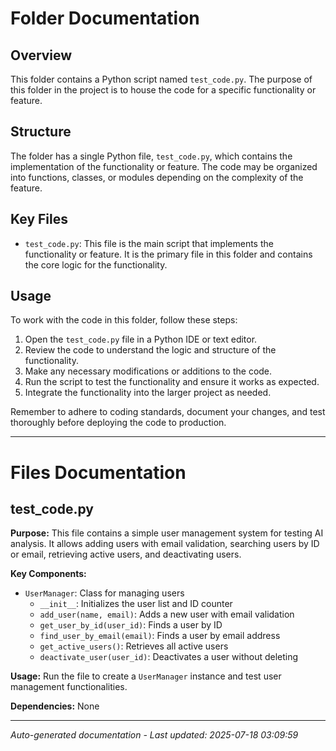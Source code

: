 # Folder Documentation

## Overview
This folder contains a Python script named `test_code.py`. The purpose of this folder in the project is to house the code for a specific functionality or feature.

## Structure
The folder has a single Python file, `test_code.py`, which contains the implementation of the functionality or feature. The code may be organized into functions, classes, or modules depending on the complexity of the feature.

## Key Files
- `test_code.py`: This file is the main script that implements the functionality or feature. It is the primary file in this folder and contains the core logic for the functionality.

## Usage
To work with the code in this folder, follow these steps:
1. Open the `test_code.py` file in a Python IDE or text editor.
2. Review the code to understand the logic and structure of the functionality.
3. Make any necessary modifications or additions to the code.
4. Run the script to test the functionality and ensure it works as expected.
5. Integrate the functionality into the larger project as needed.

Remember to adhere to coding standards, document your changes, and test thoroughly before deploying the code to production.

---

# Files Documentation

## test_code.py

**Purpose:** This file contains a simple user management system for testing AI analysis. It allows adding users with email validation, searching users by ID or email, retrieving active users, and deactivating users.

**Key Components:**
- `UserManager`: Class for managing users
  - `__init__`: Initializes the user list and ID counter
  - `add_user(name, email)`: Adds a new user with email validation
  - `get_user_by_id(user_id)`: Finds a user by ID
  - `find_user_by_email(email)`: Finds a user by email address
  - `get_active_users()`: Retrieves all active users
  - `deactivate_user(user_id)`: Deactivates a user without deleting

**Usage:** Run the file to create a `UserManager` instance and test user management functionalities.

**Dependencies:** None

---
*Auto-generated documentation - Last updated: 2025-07-18 03:09:59*
